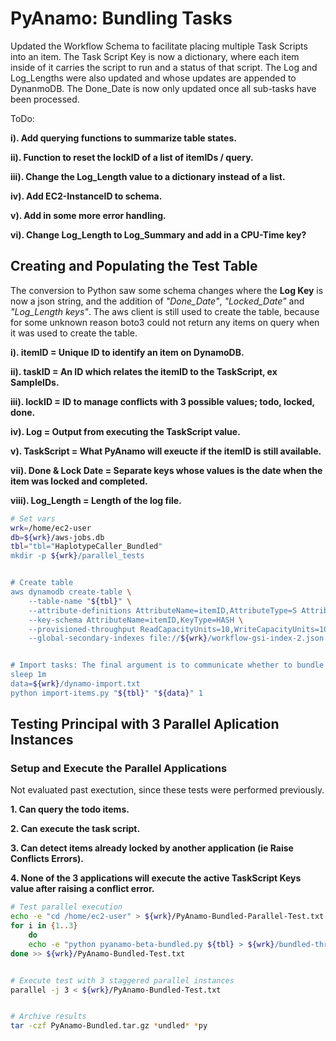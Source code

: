 # PyAnamo: Bundling Tasks
Updated the Workflow Schema to facilitate placing multiple Task Scripts into an item. The Task Script Key is now a dictionary, where each item inside of it carries the script to run and a status of that script. The Log and Log_Lengths were also updated and whose updates are appended to DynanmoDB. The Done_Date is now only updated once all sub-tasks have been processed.


ToDo:

**i). Add querying functions to summarize table states.**

**ii). Function to reset the lockID of a list of itemIDs / query.**

**iii). Change the Log_Length value to a dictionary instead of a list.**

**iv). Add EC2-InstanceID to schema.**

**v). Add in some more error handling.**

**vi). Change Log_Length to Log_Summary and add in a CPU-Time key?**


## Creating and Populating the Test Table
The conversion to Python saw some schema changes where the **Log Key** is now a json string, and the addition of *"Done_Date"*, *"Locked_Date"* and *"Log_Length keys"*. The aws client is still used to create the table, because for some unknown reason boto3 could not return any items on query when it was used to create the table.

**i). itemID = Unique ID to identify an item on DynamoDB.**

**ii). taskID = An ID which relates the itemID to the TaskScript, ex SampleIDs.**

**iii). lockID = ID to manage conflicts with 3 possible values; todo, locked, done.**

**iv). Log = Output from executing the TaskScript value.**

**v). TaskScript = What PyAnamo will exeucte if the itemID is still available.**

**vii). Done & Lock Date = Separate keys whose values is the date when the item was locked and completed.**

**viii). Log_Length = Length of the log file.**


```bash
# Set vars
wrk=/home/ec2-user
db=${wrk}/aws-jobs.db
tbl="tbl="HaplotypeCaller_Bundled"
mkdir -p ${wrk}/parallel_tests


# Create table
aws dynamodb create-table \
    --table-name "${tbl}" \
    --attribute-definitions AttributeName=itemID,AttributeType=S AttributeName=taskID,AttributeType=S AttributeName=Log_Length,AttributeType=S AttributeName=TaskScript,AttributeType=S AttributeName=ID_Index,AttributeType=S AttributeName=lockID,AttributeType=S AttributeName=Log,AttributeType=S AttributeName=Lock_Date,AttributeType=S AttributeName=Done_Date,AttributeType=S \
    --key-schema AttributeName=itemID,KeyType=HASH \
    --provisioned-throughput ReadCapacityUnits=10,WriteCapacityUnits=10 \
    --global-secondary-indexes file://${wrk}/workflow-gsi-index-2.json


# Import tasks: The final argument is to communicate whether to bundle tasks
sleep 1m
data=${wrk}/dynamo-import.txt
python import-items.py "${tbl}" "${data}" 1
```


## Testing Principal with 3 Parallel Aplication Instances

### Setup and Execute the Parallel Applications
Not evaluated past exectution, since these tests were performed previously.


**1. Can query the todo items.**

**2. Can execute the task script.**

**3. Can detect items already locked by another application (ie Raise Conflicts Errors).**

**4. None of the 3 applications will execute the active TaskScript Keys value after raising a conflict error.**


```bash
# Test parallel execution
echo -e "cd /home/ec2-user" > ${wrk}/PyAnamo-Bundled-Parallel-Test.txt
for i in {1..3}
	do
	echo -e "python pyanamo-beta-bundled.py ${tbl} > ${wrk}/bundled-thread-${i}.txt"
done >> ${wrk}/PyAnamo-Bundled-Test.txt


# Execute test with 3 staggered parallel instances
parallel -j 3 < ${wrk}/PyAnamo-Bundled-Test.txt


# Archive results
tar -czf PyAnamo-Bundled.tar.gz *undled* *py
```
